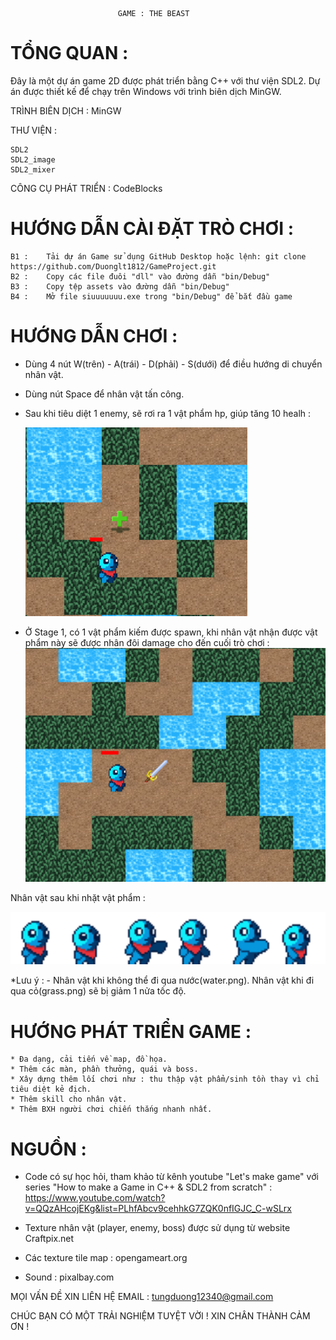 							GAME : THE BEAST


# TỔNG QUAN : 

Đây là một dự án game 2D được phát triển bằng C++ với thư viện SDL2. Dự án được thiết kế để chạy trên Windows với trình biên dịch MinGW.


TRÌNH BIÊN DỊCH : MinGW


THƯ VIỆN :

	SDL2
	SDL2_image
	SDL2_mixer
 

CÔNG CỤ PHÁT TRIỂN : CodeBlocks


# HƯỚNG DẪN CÀI ĐẶT TRÒ CHƠI :

	B1 : 	Tải dự án Game sử dụng GitHub Desktop hoặc lệnh: git clone https://github.com/Duonglt1812/GameProject.git
	B2 :	Copy các file đuôi "dll" vào đường dẫn "bin/Debug"
 	B3 :	Copy tệp assets vào đường dẫn "bin/Debug"
  	B4 : 	Mở file siuuuuuuu.exe trong "bin/Debug" để bắt đầu game


# HƯỚNG DẪN CHƠI : 

- Dùng 4 nút W(trên) - A(trái) - D(phải) - S(dưới) để điều hướng di chuyển nhân vật.
  
- Dùng nút Space để nhân vật tấn công.
  
- Sau khi tiêu diệt 1 enemy, sẽ rơi ra 1 vật phẩm hp, giúp tăng 10 healh :
  
  ![Health](assets/show_hp.png)
  

- Ở Stage 1, có 1 vật phẩm kiếm được spawn, khi nhân vật nhận được vật phẩm này sẽ được nhân đôi damage cho đến cuối trò chơi :
![Sword](assets/show_sword.png)

Nhân vật sau khi nhặt vật phẩm : 

![Player](assets/show_player.png)


  *Lưu ý :
  		 - Nhân vật khi không thể đi qua nước(water.png).  Nhân vật khi đi qua cỏ(grass.png) sẽ bị giảm 1 nửa tốc độ. 

# HƯỚNG PHÁT TRIỂN GAME : 

	* Đa dạng, cải tiến về map, đồ họa.
 	* Thêm các màn, phần thưởng, quái và boss.
  	* Xây dựng thêm lối chơi như : thu thập vật phẩm/sinh tồn thay vì chỉ tiêu diệt kẻ địch.
   	* Thêm skill cho nhân vật. 
    * Thêm BXH người chơi chiến thắng nhanh nhất.
      

# NGUỒN : 

- Code có sự học hỏi, tham khảo từ kênh youtube "Let's make game" với series "How to make a Game in C++ & SDL2 from scratch" : https://www.youtube.com/watch?v=QQzAHcojEKg&list=PLhfAbcv9cehhkG7ZQK0nfIGJC_C-wSLrx
  
- Texture nhân vật (player, enemy, boss) được sử dụng từ website Craftpix.net
  
- Các texture tile map : opengameart.org
  	
- Sound : pixalbay.com
		


MỌI VẤN ĐỀ XIN LIÊN HỆ EMAIL : tungduong12340@gmail.com


CHÚC BẠN CÓ MỘT TRẢI NGHIỆM TUYỆT VỜI ! XIN CHÂN THÀNH CẢM ƠN !
